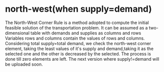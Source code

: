 # north-west(when supply=demand)
The North-West Corner Rule is a method adopted to compute the initial feasible solution of the transportation problem.
It can be assumed as a two-dimensional table with demands and supplies as columns and rows
Variables rows and columns contain the values of rows and columns.
Considering total supply=total demand, we check the north-west corner element, taking the least values of it's supply and demand,taking it as the selected one and the other is decreased by the selected.
The process is done till zero elements are left.
The next version where supply!=demand will be uploaded soon.
